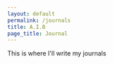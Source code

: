 ```yaml
---
layout: default
permalink: /journals
title: A.I.B
page_title: Journal
---
```


This is where I'll write my journals